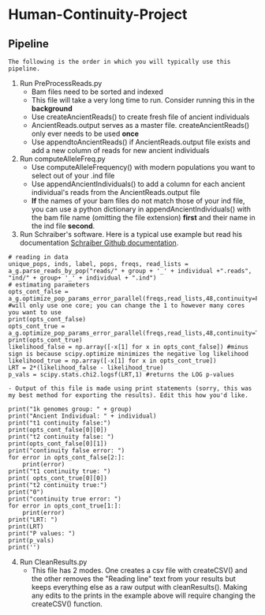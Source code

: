 # Human-Continuity-Project

## Pipeline

    The following is the order in which you will typically use this pipeline.
1. Run PreProcessReads.py
    - Bam files need to be sorted and indexed
    - This file will take a very long time to run. Consider running this in the **background**
    - Use createAncientReads() to create fresh file of ancient individuals
    - AncientReads.output serves as a master file. createAncientReads() only ever needs to be used **once**
    - Use appendtoAncientReads() if AncientReads.output file exists and add a new column of reads for new ancient individuals
2. Run computeAlleleFreq.py
    - Use computeAlleleFrequency() with modern populations you want to select out of your .ind file
    - Use appendAncientIndividuals() to add a column for each ancient individual's reads from the AncientReads.output file
    - **If** the names of your bam files do not match those of your ind file, you can use a python dictionary in appendAncientIndividuals() with the bam file name (omitting the file extension) **first** and their name in the ind file **second**.
3. Run Schraiber's software. Here is a typical use example but read his documentation [Schraiber Github documentation](https://github.com/Schraiber/continuity/blob/master/README.md).
```
# reading in data
unique_pops, inds, label, pops, freqs, read_lists = a_g.parse_reads_by_pop("reads/" + group + '_' + individual +".reads", "ind/" + group+ '_' + individual + ".ind")
# estimating parameters
opts_cont_false = a_g.optimize_pop_params_error_parallel(freqs,read_lists,48,continuity=False) #will only use one core; you can change the 1 to however many cores you want to use
print(opts_cont_false)
opts_cont_true = a_g.optimize_pop_params_error_parallel(freqs,read_lists,48,continuity=True)
print(opts_cont_true)
likelihood_false = np.array([-x[1] for x in opts_cont_false]) #minus sign is because scipy.optimize minimizes the negative log likelihood
likelihood_true = np.array([-x[1] for x in opts_cont_true])
LRT = 2*(likelihood_false - likelihood_true)
p_vals = scipy.stats.chi2.logsf(LRT,1) #returns the LOG p-values
```
    - Output of this file is made using print statements (sorry, this was my best method for exporting the results). Edit this how you'd like.
```
print("1k genomes group: " + group)
print("Ancient Individual: " + individual)
print("t1 continuity false:")
print(opts_cont_false[0][0])
print("t2 continuity false: ")
print(opts_cont_false[0][1])
print("continuity false error: ")
for error in opts_cont_false[2:]:
    print(error)
print("t1 continuity true: ")
print( opts_cont_true[0][0])
print("t2 continuity true:")
print("0")
print("continuity true error: ")
for error in opts_cont_true[1:]:
    print(error)
print("LRT: ")
print(LRT)
print("P values: ")
print(p_vals)
print('')
```
4. Run CleanResults.py
    - This file has 2 modes. One creates a csv file with createCSV() and the other removes the "Reading line" text from your results but keeps everything else as a raw output with cleanResults(). Making any edits to the prints in the example above will require changing the createCSV() function.